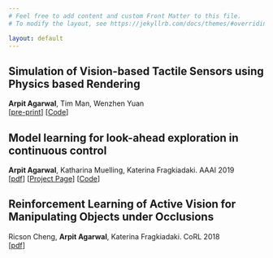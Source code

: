 ```yaml
---
# Feel free to add content and custom Front Matter to this file.
# To modify the layout, see https://jekyllrb.com/docs/themes/#overriding-theme-defaults

layout: default
---
```

<!-- ![](/assets/images/arpit_photo.png) -->
## Simulation of Vision-based Tactile Sensors using Physics based Rendering
  **Arpit Agarwal**, Tim Man, Wenzhen Yuan  
  \[[pre-print](https://arxiv.org/abs/2012.13184)\]
  \[[Code](https://github.com/CMURoboTouch/tactile_optical_simulation)\]
## Model learning for look-ahead exploration in continuous control 
  **Arpit Agarwal**, Katharina Muelling, Katerina Fragkiadaki. AAAI 2019  
  \[[pdf](https://www.aaai.org/ojs/index.php/AAAI/article/download/4181/4059)\]
  \[[Project Page](https://sites.google.com/view/skill-based-exploration/home)\]
  \[[Code](https://github.com/arpit15/skill-based-exploration-drl)\]
## Reinforcement Learning of Active Vision for Manipulating Objects under Occlusions
  Ricson Cheng, **Arpit Agarwal**, Katerina Fragkiadaki. CoRL 2018  
  \[[pdf](http://proceedings.mlr.press/v87/cheng18a/cheng18a.pdf)\]